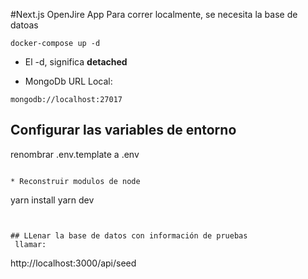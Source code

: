 #Next.js OpenJire App
Para correr localmente, se necesita la base de datoas

```
docker-compose up -d
```

* El -d, significa __detached__

* MongoDb URL Local:
```
mongodb://localhost:27017
```

## Configurar las variables de entorno
renombrar .env.template a .env
```

* Reconstruir modulos de node
```
yarn install
yarn dev
```


## LLenar la base de datos con información de pruebas
 llamar:

 ```
 http://localhost:3000/api/seed
 ```
